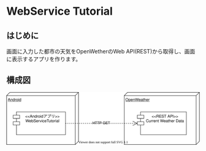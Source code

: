 # WebService Tutorial

## はじめに

画面に入力した都市の天気をOpenWetherのWeb API(REST)から取得し、画面に表示するアプリを作ります。

## 構成図
 ![](Images/UML_Deployment.drawio.svg)

